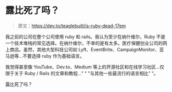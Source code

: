# 露比死了吗？

> 原文：<https://dev.to/teaglebuilt/is-ruby-dead-17em>

我之前的公司在整个公司使用 ruby 和 rails。我认为至少在纳什维尔，Ruby 不是一个技术堆栈的常见选择。在纳什维尔，不幸的是有太多。医疗保健创业公司的网上商店。虽然，其他大型科技公司如 Lyft、EventBrite、CampaignMonitor、亚马逊等...不要选择 ruby 作为基础语言。

我觉得甚至像 YouTube、Dev.to、Medium 等上的开源社区和在线学习社区...仅限于关于 Ruby / Rails 的文章和教程..." " "与其他一些最流行的语言相比" "。

露比死了吗？